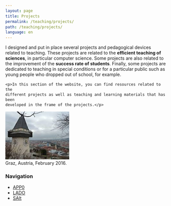 ```yaml
---
layout: page
title: Projects
permalink: /teaching/projects/
path: /teaching/projects/
language: en
---
```


<div class="page-col-wrapper">
  <div class="page-col page-col-1">
    <p>I designed and put in place several projects and pedagogical devices 
    related to teaching. These projects are related to the <b>efficient teaching
    of sciences</b>, in particular computer science. Some projects are also
    related to the improvement of the <b>success rate of students</b>. Finally,
    some projects are dedicated to teaching in special conditions or for a
    particular public such as young people who dropped out of school, for
    example.</p>

    <p>In this section of the website, you can find resources related to the
    different projects as well as teaching and learning materials that has been
    developed in the frame of the projects.</p>
  </div>
  <div class="page-col page-col-2">
    <p><img src="/images/graz.jpg" alt="Graz, Austria, February 2016."
    width="200" height="150" /><br />
    Graz, Austria, February 2016.</p>
    <h3>Navigation</h3>
    <ul class="navigation">
      <li><a href="/teaching/projects/app0/">APP0</a></li>
      <li><a href="/teaching/projects/lado/">LADO</a></li>
      <li><a href="/teaching/projects/salt/">SAlt</a></li>
    </ul>
  </div>
</div>
